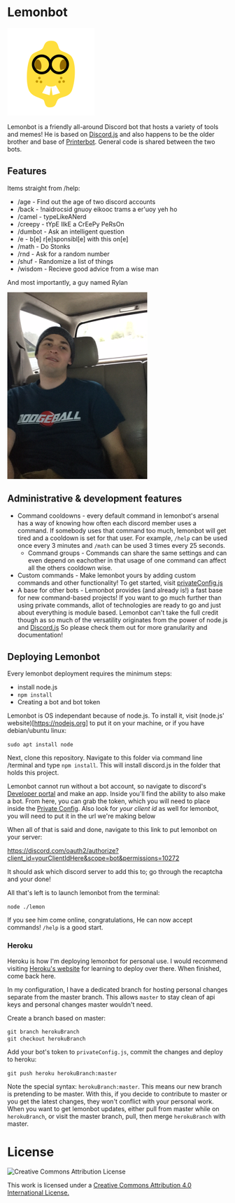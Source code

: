 # Lemonbot

![Lemonbot avatar](./readmeAssets/lemonBot.png)

Lemonbot is a friendly all-around Discord bot that hosts a variety of tools and memes! He is based on [Discord.js](https://discord.js.org/#/) and also happens to be the older brother and base of [Printerbot](https://github.com/zachMitchell/printerBot). General code is shared between the two bots.

## Features

Items straight from /help:
* /age - Find out the age of two discord accounts
* /back - !naidrocsid gnuoy eikooc trams a er'uoy yeh ho
* /camel - typeLikeANerd
* /creepy - tYpE lIkE a CrEePy PeRsOn
* /dumbot - Ask an intelligent question
* /e - b[e] r[e]sponsibl[e] with this on[e]
* /math - Do Stonks
* /rnd - Ask for a random number
* /shuf - Randomize a list of things
* /wisdom - Recieve good advice from a wise man

And most importantly, a guy named Rylan

![RylanStylin](./readmeAssets/rylan.png)

## Administrative & development features
* Command cooldowns - every default command in lemonbot's arsenal has a way of knowing how often each discord member uses a command. If somebody uses that command too much, lemonbot will get tired and a cooldown is set for that user. For example, `/help` can be used once every 3 minutes and `/math` can be used 3 times every 25 seconds.
    * Command groups - Commands can share the same settings and can even depend on eachother in that usage of one command can affect all the others cooldown wise.
* Custom commands - Make lemonbot yours by adding custom commands and other functionality! To get started, visit [privateConfig.js](./privateConfig.js)
* A base for other bots - Lemonbot provides (and already is!) a fast base for new command-based projects! If you want to go much further than using private commands, allot of technologies are ready to go and just about everything is module based. Lemonbot can't take the full credit though as so much of the versatility originates from the power of node.js and [Discord.js](https://discord.js.org/#/) So please check them out for more granularity and documentation!

## Deploying Lemonbot

Every lemonbot deployment requires the minimum steps:

* install node.js
* `npm install`
* Creating a bot and bot token

Lemonbot is OS independant because of node.js. To install it, visit (node.js' website)[https://nodejs.org] to put it on your machine, or if you have debian/ubuntu linux:

`sudo apt install node`

Next, clone this repository. Navigate to this folder via command line /terminal and type `npm install`. This will install discord.js in the folder that holds this project.

Lemonbot cannot run without a bot account, so navigate to discord's [Developer portal](https://discord.com/developers/applications) and make an app. Inside you'll find the ability to also make a bot. From here, you can grab the token, which you will need to place inside the [Private Config](./privateConfig.js). Also look for *your client id* as well for lemonbot, you will need to put it in the url we're making below

When all of that is said and done, navigate to this link to put lemonbot on your server:

https://discord.com/oauth2/authorize?client_id=yourClientIdHere&scope=bot&permissions=10272

It should ask which discord server to add this to; go through the recaptcha and your done!

All that's left is to launch lemonbot from the terminal:

`node ./lemon`

If you see him come online, congratulations, He can now accept commands! `/help` is a good start.

### Heroku

Heroku is how I'm deploying lemonbot for personal use. I would recommend visiting [Heroku's website](https://heroku.com) for learning to deploy over there. When finished, come back here.

In my configuration, I have a dedicated branch for hosting personal changes separate from the master branch. This allows `master` to stay clean of api keys and personal changes master wouldn't need.

Create a branch based on master:

```
git branch herokuBranch
git checkout herokuBranch
```

Add your bot's token to `privateConfig.js`, commit the changes and deploy to heroku:

```git push heroku herokuBranch:master```

Note the special syntax: `herokuBranch:master`. This means our new branch is pretending to be master. With this, if you decide to contribute to master or you get the latest changes, they won't conflict with your personal work. When you want to get lemonbot updates, either pull from master while on `herokuBranch`, or visit the master branch, pull, then merge `herokuBranch` with master.

# License

![Creative Commons Attribution License](https://i.creativecommons.org/l/by/4.0/88x31.png)

This work is licensed under a [Creative Commons Attribution 4.0 International License.](http://creativecommons.org/licenses/by/4.0/)
